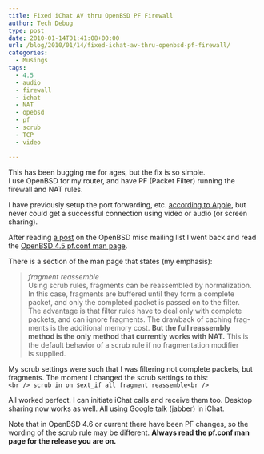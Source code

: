 ```yaml
---
title: Fixed iChat AV thru OpenBSD PF Firewall
author: Tech Debug
type: post
date: 2010-01-14T01:41:08+00:00
url: /blog/2010/01/14/fixed-ichat-av-thru-openbsd-pf-firewall/
categories:
  - Musings
tags:
  - 4.5
  - audio
  - firewall
  - ichat
  - NAT
  - opebsd
  - pf
  - scrub
  - TCP
  - video

---
```

This has been bugging me for ages, but the fix is so simple.  
I use OpenBSD for my router, and have PF (Packet Filter) running the firewall and NAT rules.

I have previously setup the port forwarding, etc. [according to Apple][1], but never could get a successful connection using video or audio (or screen sharing).

After reading [a post][2] on the OpenBSD misc mailing list I went back and read the [OpenBSD 4.5 pf.conf man page][3].

There is a section of the man page that states (my emphasis):

> _fragment reassemble_  
> Using scrub rules, fragments can be reassembled by normalization.  
> In this case, fragments are buffered until they form a complete  
> packet, and only the completed packet is passed on to the filter.  
> The advantage is that filter rules have to deal only with complete  
> packets, and can ignore fragments. The drawback of caching frag-  
> ments is the additional memory cost. **But the full reassembly  
> method is the only method that currently works with NAT.** This is  
> the default behavior of a scrub rule if no fragmentation modifier  
> is supplied. 

My scrub settings were such that I was filtering not complete packets, but fragments. The moment I changed the scrub settings to this:  
`<br />
scrub in on $ext_if all fragment reassemble<br />
` 

All worked perfect. I can initiate iChat calls and receive them too. Desktop sharing now works as well. All using Google talk (jabber) in iChat.

Note that in OpenBSD 4.6 or current there have been PF changes, so the wording of the scrub rule may be different. **Always read the pf.conf man page for the release you are on.**

 [1]: http://support.apple.com/kb/HT1507
 [2]: http://marc.info/?l=openbsd-misc&m=126323736521729&w=2
 [3]: http://www.openbsd.org/cgi-bin/man.cgi?query=pf.conf&apropos=0&sektion=0&manpath=OpenBSD+4.5&arch=i386&format=html